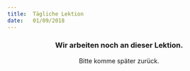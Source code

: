 ```yaml
---
title:  Tägliche Lektion
date:   01/09/2018
---
```


### <center>Wir arbeiten noch an dieser Lektion.</center>
<center>Bitte komme später zurück.</center>